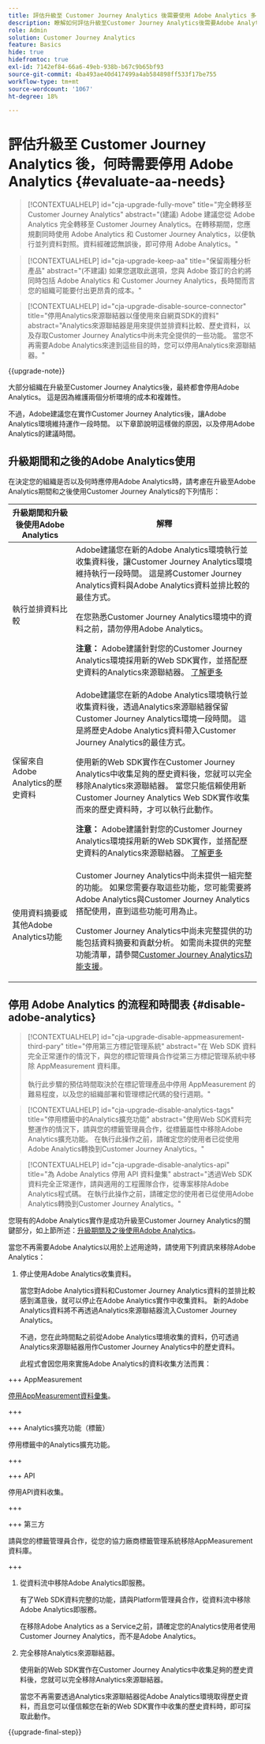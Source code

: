 ```yaml
---
title: 評估升級至 Customer Journey Analytics 後需要使用 Adobe Analytics 多長的時間
description: 瞭解如何評估升級至Customer Journey Analytics後需要Adobe Analytics多久
role: Admin
solution: Customer Journey Analytics
feature: Basics
hide: true
hidefromtoc: true
exl-id: 7142ef84-66a6-49eb-938b-b67c9b65bf93
source-git-commit: 4ba493ae40d417499a4ab584898ff533f17be755
workflow-type: tm+mt
source-wordcount: '1067'
ht-degree: 18%

---
```


# 評估升級至 Customer Journey Analytics 後，何時需要停用 Adobe Analytics {#evaluate-aa-needs}

<!-- markdownlint-disable MD034 -->

>[!CONTEXTUALHELP]
>id="cja-upgrade-fully-move"
>title="完全轉移至 Customer Journey Analytics"
>abstract="(建議) Adobe 建議您從 Adobe Analytics 完全轉移至 Customer Journey Analytics。在轉移期間，您應規劃同時使用 Adobe Analytics 和 Customer Journey Analytics，以便執行並列資料對照。資料經確認無誤後，即可停用 Adobe Analytics。"

<!-- markdownlint-enable MD034 -->

<!-- markdownlint-disable MD034 -->

>[!CONTEXTUALHELP]
>id="cja-upgrade-keep-aa"
>title="保留兩種分析產品"
>abstract="(不建議) 如果您選取此選項，您與 Adobe 簽訂的合約將同時包括 Adobe Analytics 和 Customer Journey Analytics，長時間而言您的組織可能要付出更昂貴的成本。"

<!-- markdownlint-enable MD034 -->

<!-- markdownlint-disable MD034 -->

>[!CONTEXTUALHELP]
>id="cja-upgrade-disable-source-connector"
>title="停用Analytics來源聯結器以僅使用來自網頁SDK的資料"
>abstract="Analytics來源聯結器是用來提供並排資料比較、歷史資料，以及存取Customer Journey Analytics中尚未完全提供的一些功能。 當您不再需要Adobe Analytics來達到這些目的時，您可以停用Analytics來源聯結器。"

<!-- markdownlint-enable MD034 -->

{{upgrade-note}}

大部分組織在升級至Customer Journey Analytics後，最終都會停用Adobe Analytics。 這是因為維護兩個分析環境的成本和複雜性。

不過，Adobe建議您在實作Customer Journey Analytics後，讓Adobe Analytics環境維持運作一段時間。 以下章節說明這樣做的原因，以及停用Adobe Analytics的建議時間。

## 升級期間和之後的Adobe Analytics使用

在決定您的組織是否以及何時應停用Adobe Analytics時，請考慮在升級至Adobe Analytics期間和之後使用Customer Journey Analytics的下列情形：

| 升級期間和升級後使用Adobe Analytics | 解釋 |
|---------|----------|
| 執行並排資料比較 | Adobe建議您在新的Adobe Analytics環境執行並收集資料後，讓Customer Journey Analytics環境維持執行一段時間。 這是將Customer Journey Analytics資料與Adobe Analytics資料並排比較的最佳方式。<p>在您熟悉Customer Journey Analytics環境中的資料之前，請勿停用Adobe Analytics。</p><p>**注意：** Adobe建議針對您的Customer Journey Analytics環境採用新的Web SDK實作，並搭配歷史資料的Analytics來源聯結器。 [了解更多](/help/getting-started/cja-upgrade/cja-upgrade-recommendations.md)</p> |
| 保留來自Adobe Analytics的歷史資料 | Adobe建議您在新的Adobe Analytics環境執行並收集資料後，透過Analytics來源聯結器保留Customer Journey Analytics環境一段時間。 這是將歷史Adobe Analytics資料帶入Customer Journey Analytics的最佳方式。<p>使用新的Web SDK實作在Customer Journey Analytics中收集足夠的歷史資料後，您就可以完全移除Analytics來源聯結器。 當您只能信賴使用新Customer Journey Analytics Web SDK實作收集而來的歷史資料時，才可以執行此動作。</p><p>**注意：** Adobe建議針對您的Customer Journey Analytics環境採用新的Web SDK實作，並搭配歷史資料的Analytics來源聯結器。 [了解更多](/help/getting-started/cja-upgrade/cja-upgrade-recommendations.md)</p> |
| 使用資料摘要或其他Adobe Analytics功能 | Customer Journey Analytics中尚未提供一組完整的功能。 如果您需要存取這些功能，您可能需要將Adobe Analytics與Customer Journey Analytics搭配使用，直到這些功能可用為止。 <p>Customer Journey Analytics中尚未完整提供的功能包括資料摘要和貢獻分析。 如需尚未提供的完整功能清單，請參閱[Customer Journey Analytics功能支援](/help/getting-started/aa-vs-cja/cja-aa.md)。</p> |

## 停用 Adobe Analytics 的流程和時間表 {#disable-adobe-analytics}

<!-- markdownlint-disable MD034 -->

>[!CONTEXTUALHELP]
>id="cja-upgrade-disable-appmeasurement-third-pary"
>title="停用第三方標記管理系統"
>abstract="在 Web SDK 資料完全正常運作的情況下，與您的標記管理員合作從第三方標記管理系統中移除 AppMeasurement 資料庫。<br><br>執行此步驟的預估時間取決於在標記管理產品中停用 AppMeasurement 的難易程度，以及您的組織部署和管理標記代碼的發行週期。"

<!-- markdownlint-enable MD034 -->

<!-- markdownlint-disable MD034 -->

>[!CONTEXTUALHELP]
>id="cja-upgrade-disable-analytics-tags"
>title="停用標籤中的Analytics擴充功能"
>abstract="使用Web SDK資料完整運作的情況下，請與您的標籤管理員合作，從標籤屬性中移除Adobe Analytics擴充功能。 在執行此操作之前，請確定您的使用者已從使用Adobe Analytics轉換到Customer Journey Analytics。"

<!-- markdownlint-enable MD034 -->

<!-- markdownlint-disable MD034 -->

>[!CONTEXTUALHELP]
>id="cja-upgrade-disable-analytics-api"
>title="為 Adobe Analytics 停用 API 資料彙集"
>abstract="透過Web SDK資料完全正常運作，請與適用的工程團隊合作，從專案移除Adobe Analytics程式碼。 在執行此操作之前，請確定您的使用者已從使用Adobe Analytics轉換到Customer Journey Analytics。"

<!-- markdownlint-enable MD034 -->

您現有的Adobe Analytics實作是成功升級至Customer Journey Analytics的關鍵部分，如上節所述：[升級期間及之後使用Adobe Analytics](#uses-of-adobe-analytics-during-and-after-an-upgrade)。

當您不再需要Adobe Analytics以用於上述用途時，請使用下列資訊來移除Adobe Analytics：

1. 停止使用Adobe Analytics收集資料。

   當您對Adobe Analytics資料和Customer Journey Analytics資料的並排比較感到滿意後，就可以停止在Adobe Analytics實作中收集資料。 新的Adobe Analytics資料將不再透過Analytics來源聯結器流入Customer Journey Analytics。

   不過，您在此時間點之前從Adobe Analytics環境收集的資料，仍可透過Analytics來源聯結器用作Customer Journey Analytics中的歷史資料。

   此程式會因您用來實施Adobe Analytics的資料收集方法而異：

+++ AppMeasurement

   [停用AppMeasurement資料彙集](/help/getting-started/cja-upgrade/cja-upgrade-disable-appmeasurement.md)。

+++

+++ Analytics擴充功能（標籤）

   停用標籤中的Analytics擴充功能。

+++

+++ API

   停用API資料收集。

+++

+++ 第三方

   請與您的標籤管理員合作，從您的協力廠商標籤管理系統移除AppMeasurement資料庫。

+++

1. 從資料流中移除Adobe Analytics即服務。

   有了Web SDK資料完整的功能，請與Platform管理員合作，從資料流中移除Adobe Analytics即服務。

   在移除Adobe Analytics as a Service之前，請確定您的Analytics使用者使用Customer Journey Analytics，而不是Adobe Analytics。

1. 完全移除Analytics來源聯結器。

   使用新的Web SDK實作在Customer Journey Analytics中收集足夠的歷史資料後，您就可以完全移除Analytics來源聯結器。

   當您不再需要透過Analytics來源聯結器從Adobe Analytics環境取得歷史資料，而且您可以僅信賴您在新的Web SDK實作中收集的歷史資料時，即可採取此動作。

{{upgrade-final-step}}

